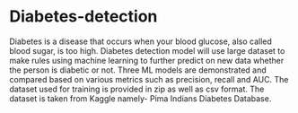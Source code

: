 # Diabetes-detection
Diabetes is a disease that occurs when your blood glucose, also called blood sugar, is too high. Diabetes detection model will use large dataset to make rules using machine learning to further predict on new data whether the person is diabetic or not. Three ML models are demonstrated and compared based on various metrics such as precision, recall and AUC.
The dataset used for training is provided in zip as well as csv format. The dataset is taken from Kaggle namely- Pima Indians Diabetes Database.
